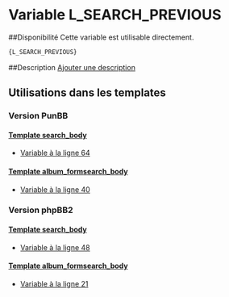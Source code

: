 # Variable L_SEARCH_PREVIOUS

##Disponibilité
Cette variable est utilisable directement.

```html
{L_SEARCH_PREVIOUS}
```

##Description
[Ajouter une description](https://fa-tvars.appspot.com/var/L_SEARCH_PREVIOUS)

## Utilisations dans les templates

### Version PunBB

#### [Template search_body](punbb/search_body.md#readme)
* [Variable &agrave; la ligne 64](../punbb/search_body.tpl#L64)

#### [Template album_formsearch_body](punbb/album_formsearch_body.md#readme)
* [Variable &agrave; la ligne 40](../punbb/album_formsearch_body.tpl#L40)

### Version phpBB2

#### [Template search_body](subsilver/search_body.md#readme)
* [Variable &agrave; la ligne 48](../subsilver/search_body.tpl#L48)

#### [Template album_formsearch_body](subsilver/album_formsearch_body.md#readme)
* [Variable &agrave; la ligne 21](../subsilver/album_formsearch_body.tpl#L21)